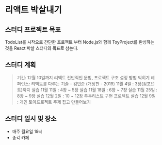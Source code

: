 # 리액트 박살내기

## 스터디 프로젝트 목표
 TodoList를 시작으로 간단한 프로젝트 부터 
 Node.js와 함께 ToyProject를 완성하는것을 React 박살 스터디의 목표로 삼는다.

## 스터디 계획

> 기간: 12월 10일까지 리액트 전반적인 문법, 프로젝트 구조 설정 방법 익히기
> 레퍼런스: 리액트를 다루는 기술 - 김민준 (개정판 - 2019)
11월 4일 : 3장(컴포넌트)까지 실습
11월 11일 : 4장 ~ 5장 실습
11월 18일 : 6장 ~ 7장 실습
11월 25일 : 8장 ~ 9장 실습
12월 2일 : 10 ~ 12장 투두리스트 구현 프로젝트 실습
12월 9일 : 개인 토이프로젝트 주제 잡고 만들어보기

## 스터디 일시 및 장소
- 매주 월요일 19시
- 종각 카페


